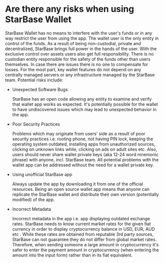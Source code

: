 # Are there any risks when using StarBase Wallet

StarBase Wallet has no means to interfere with the user's funds or in any way restrict the user from using the app. The wallet user is the only entity in control of the funds.
As a result of being non-custodial, private and decentralized, StarBase brings full power in the hands of the user. With the exclusive control over assets users also get full responsibility. There is no custodian entity responsible for the safety of the funds other than users themselves. In case there are issues there is no one to compensate for losses.
For the most part, key wallet features do not depend on any centrally managed servers or any infrastructure managed by the StarBase team.
Potential risks include:

- Unexpected Software Bugs

  StarBase has an open code allowing any entity to examine and verify that wallet app works as expected. It's potentially possible for the wallet to have undiscovered issues which may lead to unexpected behavior in the app.


- Poor Security Practices

  Problems which may originate from users' side as a result of poor security practices i.e. rooting phone, not having PIN lock, keeping the operating system outdated, installing apps from unauthorized sources, clicking on unknown links while, clicking on ads on adult sites etc. Also, users should never share wallet private keys (aka 12-24 word mnemonic phrase) with anyone, incl. StarBase team. All potential problems with the wallet app can be addressed without the need for a wallet private key.


- Using unofficial StarBase app

  Always update the app by downloading it from one of the official resources. Being an open source wallet app means that anyone can replicate the StarBase wallet and distribute their own version (potentially modified) of the app.


- Incorrect Metadata

  Incorrect metadata in the app i.e. app displaying outdated exchange rates. StarBase needs to know current market rates for the given fiat currency in order to display cryptocurrency balance in USD, EUR, AUD etc . While these rates are obtained from reputable 3rd party sources, StarBase can not guarantee they do not differ from global market rates. Therefore, when sending someone a large amount in cryptocurrency it's safer to enter the payment amount in cryptocurrency (when entering the amount into the input form) rather than in its fiat equivalent.
